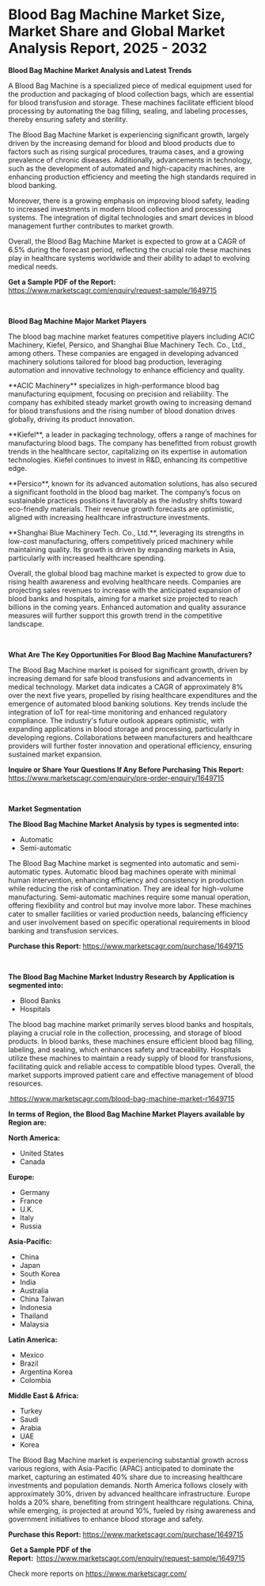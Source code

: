<p><h1>Blood Bag Machine Market Size, Market Share and Global Market Analysis Report, 2025 - 2032</h1></p><p><strong>Blood Bag Machine Market Analysis and Latest Trends</strong></p>
<p><p>A Blood Bag Machine is a specialized piece of medical equipment used for the production and packaging of blood collection bags, which are essential for blood transfusion and storage. These machines facilitate efficient blood processing by automating the bag filling, sealing, and labeling processes, thereby ensuring safety and sterility.</p><p>The Blood Bag Machine Market is experiencing significant growth, largely driven by the increasing demand for blood and blood products due to factors such as rising surgical procedures, trauma cases, and a growing prevalence of chronic diseases. Additionally, advancements in technology, such as the development of automated and high-capacity machines, are enhancing production efficiency and meeting the high standards required in blood banking.</p><p>Moreover, there is a growing emphasis on improving blood safety, leading to increased investments in modern blood collection and processing systems. The integration of digital technologies and smart devices in blood management further contributes to market growth.</p><p>Overall, the Blood Bag Machine Market is expected to grow at a CAGR of 6.5% during the forecast period, reflecting the crucial role these machines play in healthcare systems worldwide and their ability to adapt to evolving medical needs.</p></p>
<p><strong>Get a Sample PDF of the Report:&nbsp;</strong> <a href="https://www.marketscagr.com/enquiry/request-sample/1649715?utm_campaign=2271&utm_medium=2&utm_source=Github&utm_content=ia&utm_term=03032025&utm_id=blood-bag-machine">https://www.marketscagr.com/enquiry/request-sample/1649715</a></p>
<p>&nbsp;</p>
<p><strong>Blood Bag Machine Major Market Players</strong></p>
<p><p>The blood bag machine market features competitive players including ACIC Machinery, Kiefel, Persico, and Shanghai Blue Machinery Tech. Co., Ltd., among others. These companies are engaged in developing advanced machinery solutions tailored for blood bag production, leveraging automation and innovative technology to enhance efficiency and quality.</p><p>**ACIC Machinery** specializes in high-performance blood bag manufacturing equipment, focusing on precision and reliability. The company has exhibited steady market growth owing to increasing demand for blood transfusions and the rising number of blood donation drives globally, driving its product innovation.</p><p>**Kiefel**, a leader in packaging technology, offers a range of machines for manufacturing blood bags. The company has benefitted from robust growth trends in the healthcare sector, capitalizing on its expertise in automation technologies. Kiefel continues to invest in R&D, enhancing its competitive edge.</p><p>**Persico**, known for its advanced automation solutions, has also secured a significant foothold in the blood bag market. The company’s focus on sustainable practices positions it favorably as the industry shifts toward eco-friendly materials. Their revenue growth forecasts are optimistic, aligned with increasing healthcare infrastructure investments.</p><p>**Shanghai Blue Machinery Tech. Co., Ltd.**, leveraging its strengths in low-cost manufacturing, offers competitively priced machinery while maintaining quality. Its growth is driven by expanding markets in Asia, particularly with increased healthcare spending.</p><p>Overall, the global blood bag machine market is expected to grow due to rising health awareness and evolving healthcare needs. Companies are projecting sales revenues to increase with the anticipated expansion of blood banks and hospitals, aiming for a market size projected to reach billions in the coming years. Enhanced automation and quality assurance measures will further support this growth trend in the competitive landscape.</p></p>
<p>&nbsp;</p>
<p><strong>What Are The Key Opportunities For Blood Bag Machine Manufacturers?</strong></p>
<p><p>The Blood Bag Machine market is poised for significant growth, driven by increasing demand for safe blood transfusions and advancements in medical technology. Market data indicates a CAGR of approximately 8% over the next five years, propelled by rising healthcare expenditures and the emergence of automated blood banking solutions. Key trends include the integration of IoT for real-time monitoring and enhanced regulatory compliance. The industry's future outlook appears optimistic, with expanding applications in blood storage and processing, particularly in developing regions. Collaborations between manufacturers and healthcare providers will further foster innovation and operational efficiency, ensuring sustained market expansion.</p></p>
<p><strong>Inquire or Share Your Questions If Any Before Purchasing This Report:</strong> <a href="https://www.marketscagr.com/enquiry/pre-order-enquiry/1649715?utm_campaign=2271&utm_medium=2&utm_source=Github&utm_content=ia&utm_term=03032025&utm_id=blood-bag-machine">https://www.marketscagr.com/enquiry/pre-order-enquiry/1649715</a></p>
<p>&nbsp;</p>
<p><strong>Market Segmentation</strong></p>
<p><strong>The Blood Bag Machine Market Analysis by types is segmented into:</strong></p>
<p><ul><li>Automatic</li><li>Semi-automatic</li></ul></p>
<p><p>The Blood Bag Machine market is segmented into automatic and semi-automatic types. Automatic blood bag machines operate with minimal human intervention, enhancing efficiency and consistency in production while reducing the risk of contamination. They are ideal for high-volume manufacturing. Semi-automatic machines require some manual operation, offering flexibility and control but may involve more labor. These machines cater to smaller facilities or varied production needs, balancing efficiency and user involvement based on specific operational requirements in blood banking and transfusion services.</p></p>
<p><strong>Purchase this Report:&nbsp;</strong><a href="https://www.marketscagr.com/purchase/1649715?utm_campaign=2271&utm_medium=2&utm_source=Github&utm_content=ia&utm_term=03032025&utm_id=blood-bag-machine">https://www.marketscagr.com/purchase/1649715</a></p>
<p>&nbsp;</p>
<p><strong>The Blood Bag Machine Market Industry Research by Application is segmented into:</strong></p>
<p><ul><li>Blood Banks</li><li>Hospitals</li></ul></p>
<p><p>The blood bag machine market primarily serves blood banks and hospitals, playing a crucial role in the collection, processing, and storage of blood products. In blood banks, these machines ensure efficient blood bag filling, labeling, and sealing, which enhances safety and traceability. Hospitals utilize these machines to maintain a ready supply of blood for transfusions, facilitating quick and reliable access to compatible blood types. Overall, the market supports improved patient care and effective management of blood resources.</p></p>
<p><a href="https://www.marketscagr.com/blood-bag-machine-market-r1649715?utm_campaign=2271&utm_medium=2&utm_source=Github&utm_content=ia&utm_term=03032025&utm_id=blood-bag-machine">&nbsp;https://www.marketscagr.com/blood-bag-machine-market-r1649715</a></p>
<p><strong>In terms of Region, the Blood Bag Machine Market Players available by Region are:</strong></p>
<p>
    <p> <strong> North America: </strong>
        <ul>
            <li>United States</li>
            <li>Canada</li>
        </ul>
        </p> 
    <p> <strong> Europe: </strong>
        <ul>
            <li>Germany</li>
            <li>France</li>
            <li>U.K.</li>
            <li>Italy</li>
            <li>Russia</li>
        </ul>
        </p> 
    <p> <strong> Asia-Pacific: </strong>
        <ul>
            <li>China</li>
            <li>Japan</li>
            <li>South Korea</li>
            <li>India</li>
            <li>Australia</li>
            <li>China Taiwan</li>
            <li>Indonesia</li>
            <li>Thailand</li>
            <li>Malaysia</li>
        </ul>
        </p> 
    <p> <strong> Latin America: </strong>
        <ul>
            <li>Mexico</li>
            <li>Brazil</li>
            <li>Argentina Korea</li>
            <li>Colombia</li>
        </ul>
        </p> 
    <p> <strong> Middle East & Africa: </strong>
        <ul>
            <li>Turkey</li>
            <li>Saudi</li>
            <li>Arabia</li>
            <li>UAE</li>
            <li>Korea</li>
        </ul>
    </p>
    </p>
<p><p>The Blood Bag Machine market is experiencing substantial growth across various regions, with Asia-Pacific (APAC) anticipated to dominate the market, capturing an estimated 40% share due to increasing healthcare investments and population demands. North America follows closely with approximately 30%, driven by advanced healthcare infrastructure. Europe holds a 20% share, benefiting from stringent healthcare regulations. China, while emerging, is projected at around 10%, fueled by rising awareness and government initiatives to enhance blood storage and safety.</p></p>
<p><strong>Purchase this Report: </strong><a href="https://www.marketscagr.com/purchase/1649715?utm_campaign=2271&utm_medium=2&utm_source=Github&utm_content=ia&utm_term=03032025&utm_id=blood-bag-machine">https://www.marketscagr.com/purchase/1649715</a></p>
<p>&nbsp;<strong>Get a Sample PDF of the Report:&nbsp;&nbsp;</strong><a href="https://www.marketscagr.com/enquiry/request-sample/1649715?utm_campaign=2271&utm_medium=2&utm_source=Github&utm_content=ia&utm_term=03032025&utm_id=blood-bag-machine">https://www.marketscagr.com/enquiry/request-sample/1649715</a></p>
<p><strong></strong></p>
<p>Check more reports on <a href="https://www.marketscagr.com/?utm_campaign=2271&utm_medium=2&utm_source=Github&utm_content=ia&utm_term=03032025&utm_id=blood-bag-machine">https://www.marketscagr.com/</a></p>